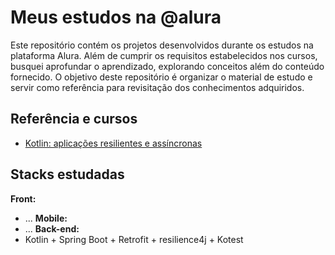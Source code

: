 # Meus estudos na @alura

Este repositório contém os projetos desenvolvidos durante os estudos na plataforma Alura. Além de cumprir os requisitos estabelecidos nos cursos, busquei aprofundar o aprendizado, explorando conceitos além do conteúdo fornecido. O objetivo deste repositório é organizar o material de estudo e servir como referência para revisitação dos conhecimentos adquiridos.


## Referência e cursos

 - [Kotlin:  aplicações resilientes e assíncronas](https://www.alura.com.br/curso-online-kotlin-aplicacoes-resilientes-assincronas)
## Stacks estudadas
**Front:** 
- ...
**Mobile:** 
- ...
**Back-end:**
- Kotlin + Spring Boot + Retrofit + resilience4j + Kotest

